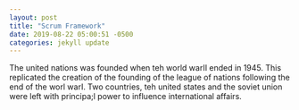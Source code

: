 ```yaml
---
layout: post
title: "Scrum Framework"
date: 2019-08-22 05:00:51 -0500
categories: jekyll update
---
```


The united nations was founded when teh world warII ended in 1945.  This replicated the creation of the founding of the league of nations following the end of the worl warI.  Two countries, teh united states and the soviet union were left with principa;l power to influence international affairs.
